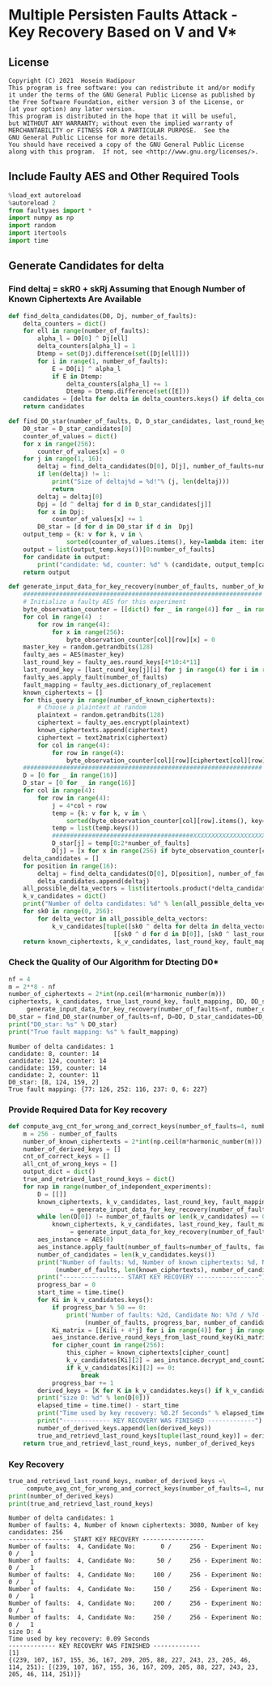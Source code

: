 # Multiple Persisten Faults Attack - Key Recovery Based on V and V*

## License

```
Copyright (C) 2021  Hosein Hadipour
This program is free software: you can redistribute it and/or modify
it under the terms of the GNU General Public License as published by
the Free Software Foundation, either version 3 of the License, or
(at your option) any later version.
This program is distributed in the hope that it will be useful,
but WITHOUT ANY WARRANTY; without even the implied warranty of
MERCHANTABILITY or FITNESS FOR A PARTICULAR PURPOSE.  See the
GNU General Public License for more details.
You should have received a copy of the GNU General Public License
along with this program.  If not, see <http://www.gnu.org/licenses/>.
```

## Include Faulty AES and Other Required Tools


```python
%load_ext autoreload
%autoreload 2
from faultyaes import *
import numpy as np
import random
import itertools
import time
```

## Generate Candidates for delta

### Find deltaj = skR0 + skRj Assuming that Enough Number of Known Ciphertexts Are Available


```python
def find_delta_candidates(D0, Dj, number_of_faults):
    delta_counters = dict()
    for ell in range(number_of_faults):
        alpha_l = D0[0] ^ Dj[ell]
        delta_counters[alpha_l] = 1
        Dtemp = set(Dj).difference(set([Dj[ell]]))
        for i in range(1, number_of_faults):
            E = D0[i] ^ alpha_l
            if E in Dtemp:
                delta_counters[alpha_l] += 1
                Dtemp = Dtemp.difference(set([E]))    
    candidates = [delta for delta in delta_counters.keys() if delta_counters[delta] == number_of_faults]
    return candidates
```


```python
def find_D0_star(number_of_faults, D, D_star_candidates, last_round_key):
    D0_star = D_star_candidates[0]
    counter_of_values = dict()
    for x in range(256):
        counter_of_values[x] = 0
    for j in range(1, 16):
        deltaj = find_delta_candidates(D[0], D[j], number_of_faults=number_of_faults)
        if len(deltaj) != 1:
            print("Size of deltaj%d = %d!"% (j, len(deltaj)))
            return
        deltaj = deltaj[0]
        Dpj = [d ^ deltaj for d in D_star_candidates[j]]
        for x in Dpj:
            counter_of_values[x] += 1
        D0_star = [d for d in D0_star if d in  Dpj]        
    output_temp = {k: v for k, v in \
                sorted(counter_of_values.items(), key=lambda item: item[1], reverse=True)}
    output = list(output_temp.keys())[0:number_of_faults]
    for candidate in output:
        print("candidate: %d, counter: %d" % (candidate, output_temp[candidate]))
    return output
```


```python
def generate_input_data_for_key_recovery(number_of_faults, number_of_known_ciphertexts):
    ##################################################################
    # Initialize a faulty AES for this experiment
    byte_observation_counter = [[dict() for _ in range(4)] for _ in range(4)]
    for col in range(4)  :
        for row in range(4):
            for x in range(256):
                byte_observation_counter[col][row][x] = 0
    master_key = random.getrandbits(128)
    faulty_aes = AES(master_key)
    last_round_key = faulty_aes.round_keys[4*10:4*11]
    last_round_key = [last_round_key[j][i] for j in range(4) for i in range(4)]
    faulty_aes.apply_fault(number_of_faults)
    fault_mapping = faulty_aes.dictionary_of_replacement
    known_ciphertexts = []
    for this_query in range(number_of_known_ciphertexts):
        # Choose a plaintext at random
        plaintext = random.getrandbits(128)
        ciphertext = faulty_aes.encrypt(plaintext)
        known_ciphertexts.append(ciphertext)
        ciphertext = text2matrix(ciphertext)
        for col in range(4):
            for row in range(4):
                byte_observation_counter[col][row][ciphertext[col][row]] += 1
    ##################################################################
    D = [0 for _ in range(16)]
    D_star = [0 for _ in range(16)]
    for col in range(4):
        for row in range(4):
            j = 4*col + row
            temp = {k: v for k, v in \
                sorted(byte_observation_counter[col][row].items(), key=lambda item: item[1], reverse=True)}
            temp = list(temp.keys())
            #######################################XXXXXXXXXXXXXXXXXXXX###############################
            D_star[j] = temp[0:2*number_of_faults]            
            D[j] = [x for x in range(256) if byte_observation_counter[col][row][x] == 0]
    delta_candidates = []
    for position in range(16):
        deltaj = find_delta_candidates(D[0], D[position], number_of_faults=number_of_faults)
        delta_candidates.append(deltaj)
    all_possible_delta_vectors = list(itertools.product(*delta_candidates))
    k_v_candidates = dict()
    print("Number of delta candidates: %d" % len(all_possible_delta_vectors))
    for sk0 in range(0, 256):
        for delta_vector in all_possible_delta_vectors:
            k_v_candidates[tuple([sk0 ^ delta for delta in delta_vector])] = \
                             [[sk0 ^ d for d in D[0]], [sk0 ^ last_round_key[0] ^ d for d in fault_mapping.values()], 1]
    return known_ciphertexts, k_v_candidates, last_round_key, fault_mapping, D, D_star
```

### Check the Quality of Our Algorithm for Dtecting D0*


```python
nf = 4
m = 2**8 - nf
number_of_ciphertexts = 2*int(np.ceil(m*harmonic_number(m)))
ciphertexts, k_candidates, true_last_round_key, fault_mapping, DD, DD_star =\
     generate_input_data_for_key_recovery(number_of_faults=nf, number_of_known_ciphertexts=number_of_ciphertexts)
D0_star = find_D0_star(number_of_faults=nf, D=DD, D_star_candidates=DD_star, last_round_key=true_last_round_key)
print("D0_star: %s" % D0_star)
print("True fault mapping: %s" % fault_mapping)
```

    Number of delta candidates: 1
    candidate: 8, counter: 14
    candidate: 124, counter: 14
    candidate: 159, counter: 14
    candidate: 2, counter: 11
    D0_star: [8, 124, 159, 2]
    True fault mapping: {77: 126, 252: 116, 237: 0, 6: 227}


### Provide Required Data for Key recovery


```python
def compute_avg_cnt_for_wrong_and_correct_keys(number_of_faults=4, number_of_independent_experiments=100):
    m = 256 - number_of_faults
    number_of_known_ciphertexts = 2*int(np.ceil(m*harmonic_number(m)))
    number_of_derived_keys = []
    cnt_of_correct_keys = []
    all_cnt_of_wrong_keys = []
    output_dict = dict()
    true_and_retrievd_last_round_keys = dict()
    for nxp in range(number_of_independent_experiments):
        D = [[]]
        known_ciphertexts, k_v_candidates, last_round_key, fault_mapping, D, D_star\
                 = generate_input_data_for_key_recovery(number_of_faults=number_of_faults, number_of_known_ciphertexts=number_of_known_ciphertexts)
        while len(D[0]) != number_of_faults or len(k_v_candidates) == 0:
            known_ciphertexts, k_v_candidates, last_round_key, fault_mapping, D, D_star\
                 = generate_input_data_for_key_recovery(number_of_faults=number_of_faults, number_of_known_ciphertexts=number_of_known_ciphertexts)
        aes_instance = AES(0)
        aes_instance.apply_fault(number_of_faults=number_of_faults, fault_mapping=fault_mapping)
        number_of_candidates = len(k_v_candidates.keys())
        print("Number of faults: %d, Number of known ciphertexts: %d, Number of key candidates: %d" %\
             (number_of_faults, len(known_ciphertexts), number_of_candidates))
        print("----------------- START KEY RECOVERY -----------------")
        progress_bar = 0
        start_time = time.time()
        for Ki in k_v_candidates.keys():
            if progress_bar % 50 == 0:
                print('Number of faults: %2d, Candidate No: %7d / %7d - Experiment No: %3d / %3d' %\
                     (number_of_faults, progress_bar, number_of_candidates, nxp, number_of_independent_experiments))
            Ki_matrix = [[Ki[i + 4*j] for i in range(4)] for j in range(4)]
            aes_instance.derive_round_keys_from_last_round_key(Ki_matrix)
            for cipher_count in range(256):
                this_cipher = known_ciphertexts[cipher_count]
                k_v_candidates[Ki][2] = aes_instance.decrypt_and_count2(this_cipher, k_v_candidates[Ki][0], k_v_candidates[Ki][1])
                if k_v_candidates[Ki][2] == 0:
                    break
            progress_bar += 1
        derived_keys = [K for K in k_v_candidates.keys() if k_v_candidates[K][2] == 1]
        print("size D: %d" % len(D[0]))
        elapsed_time = time.time() - start_time
        print("Time used by key recovery: %0.2f Seconds" % elapsed_time)
        print("------------- KEY RECOVERY WAS FINISHED -------------")
        number_of_derived_keys.append(len(derived_keys))
        true_and_retrievd_last_round_keys[tuple(last_round_key)] = derived_keys
    return true_and_retrievd_last_round_keys, number_of_derived_keys
```

### Key Recovery


```python
true_and_retrievd_last_round_keys, number_of_derived_keys =\
     compute_avg_cnt_for_wrong_and_correct_keys(number_of_faults=4, number_of_independent_experiments=1)
print(number_of_derived_keys)
print(true_and_retrievd_last_round_keys)
```

    Number of delta candidates: 1
    Number of faults: 4, Number of known ciphertexts: 3080, Number of key candidates: 256
    ----------------- START KEY RECOVERY -----------------
    Number of faults:  4, Candidate No:       0 /     256 - Experiment No:   0 /   1
    Number of faults:  4, Candidate No:      50 /     256 - Experiment No:   0 /   1
    Number of faults:  4, Candidate No:     100 /     256 - Experiment No:   0 /   1
    Number of faults:  4, Candidate No:     150 /     256 - Experiment No:   0 /   1
    Number of faults:  4, Candidate No:     200 /     256 - Experiment No:   0 /   1
    Number of faults:  4, Candidate No:     250 /     256 - Experiment No:   0 /   1
    size D: 4
    Time used by key recovery: 0.09 Seconds
    ------------- KEY RECOVERY WAS FINISHED -------------
    [1]
    {(239, 107, 167, 155, 36, 167, 209, 205, 88, 227, 243, 23, 205, 46, 114, 251): [(239, 107, 167, 155, 36, 167, 209, 205, 88, 227, 243, 23, 205, 46, 114, 251)]}

